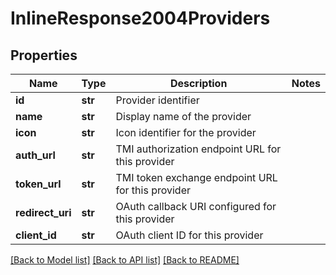 # InlineResponse2004Providers

## Properties
Name | Type | Description | Notes
------------ | ------------- | ------------- | -------------
**id** | **str** | Provider identifier | 
**name** | **str** | Display name of the provider | 
**icon** | **str** | Icon identifier for the provider | 
**auth_url** | **str** | TMI authorization endpoint URL for this provider | 
**token_url** | **str** | TMI token exchange endpoint URL for this provider | 
**redirect_uri** | **str** | OAuth callback URI configured for this provider | 
**client_id** | **str** | OAuth client ID for this provider | 

[[Back to Model list]](../README.md#documentation-for-models) [[Back to API list]](../README.md#documentation-for-api-endpoints) [[Back to README]](../README.md)

